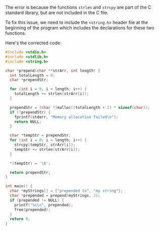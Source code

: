 The error is because the functions `strlen` and `strcpy` are part of the C standard library, but are not included in the C file.

To fix this issue, we need to include the `<string.h>` header file at the beginning of the program which includes the declarations for these two functions.

Here's the corrected code:

```c
#include <stdio.h>
#include <stdlib.h>
#include <string.h>

char *prepend(char **strArr, int length) {
  int totalLength = 0;
  char *prependStr;

  for (int i = 0; i < length; i++) {
    totalLength += strlen(strArr[i]);
  }

  prependStr = (char *)malloc((totalLength + 1) * sizeof(char));
  if (!prependStr) {
    fprintf(stderr, "Memory allocation failed\n");
    return NULL;
  }

  char *tempStr = prependStr;
  for (int i = 0; i < length; i++) {
    strcpy(tempStr, strArr[i]);
    tempStr += strlen(strArr[i]);
  }

  *(tempStr) = '\0';

  return prependStr;
}

int main() {
  char *myStrings[] = {"prepended to", "my string"};
  char *prepended = prepend(myStrings, 2);
  if (prepended != NULL) {
    printf("%s\n", prepended);
    free(prepended);
  }
  return 0;
}
```

